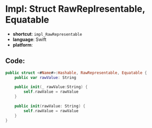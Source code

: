 # Impl: Struct RawReplresentable, Equatable
- **shortcut**: `impl_RawRepresentable`
- **language**: Swift
- **platform**: 


## Code:
```swift
public struct <#Name#>:Hashable, RawRepresentable, Equatable {
    public var rawValue: String
    
    public init(_ rawValue:String) {
        self.rawValue = rawValue
    }
    
    public init(rawValue: String) {
        self.rawValue = rawValue
    }
}
```